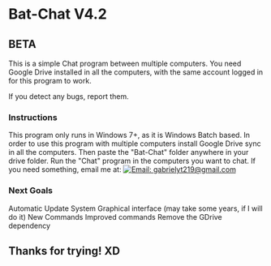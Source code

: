 # Bat-Chat V4.2
## BETA

This is a simple Chat program between multiple computers. You need Google Drive installed in all the computers, with the same account logged in for this program to work.

If you detect any bugs, report them.


### Instructions
This program only runs in Windows 7+, as it is Windows Batch based.
In order to use this program with multiple computers install Google Drive sync in all the computers.
Then paste the "Bat-Chat" folder anywhere in your drive folder. Run the "Chat" program in the computers you want to chat.
If you need something, email me at: [![Email: gabrielyt219@gmail.com](https://img.shields.io/badge/Email-success?style=for-the-badge)](gmail.com)
	
### Next Goals

Automatic Update System
Graphical interface (may take some years, if I will do it)
New Commands
Improved commands
Remove the GDrive dependency

## Thanks for trying! XD
